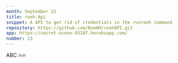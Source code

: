 ```yaml
---
month: September 21
title: roeh-Api
snippet: A API to get rid of credentials in the runroeh command
repository: https://github.com/RoeHH/roehAPI.git
app: https://secret-ocean-93187.herokuapp.com/
number: 13
---
```


ABC 🔥🔥
